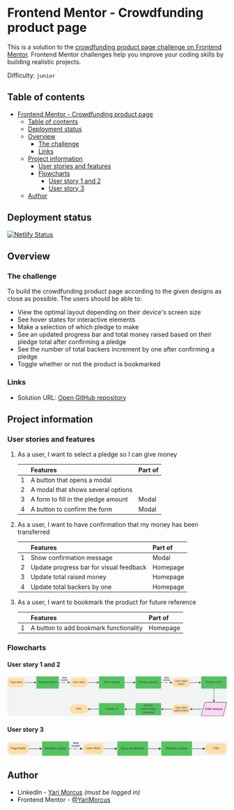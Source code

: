 # Frontend Mentor - Crowdfunding product page

This is a solution to the [crowdfunding product page challenge on Frontend Mentor](https://www.frontendmentor.io/challenges/crowdfunding-product-page-7uvcZe7ZR). Frontend Mentor challenges help you improve your coding skills by building realistic projects.

Difficulty: `junior`

[//]: # 'Insert screenshot below'

## Table of contents

- [Frontend Mentor - Crowdfunding product page](#frontend-mentor---crowdfunding-product-page)
  - [Table of contents](#table-of-contents)
  - [Deployment status](#deployment-status)
  - [Overview](#overview)
    - [The challenge](#the-challenge)
    - [Links](#links)
  - [Project information](#project-information)
    - [User stories and features](#user-stories-and-features)
    - [Flowcharts](#flowcharts)
      - [User story 1 and 2](#user-story-1-and-2)
      - [User story 3](#user-story-3)
  - [Author](#author)

## Deployment status

[![Netlify Status](https://api.netlify.com/api/v1/badges/1847b09a-3b92-45eb-b062-59d22aac2553/deploy-status)](https://app.netlify.com/sites/crowdfunding-product-page-yari-morcus/deploys)

## Overview

### The challenge

To build the crowdfunding product page according to the given designs as close as possible.
The users should be able to:

- View the optimal layout depending on their device's screen size
- See hover states for interactive elements
- Make a selection of which pledge to make
- See an updated progress bar and total money raised based on their pledge total after confirming a pledge
- See the number of total backers increment by one after confirming a pledge
- Toggle whether or not the product is bookmarked

### Links

- Solution URL: [Open GitHub repository](https://github.com/YariMorcus/fm-crowdfunding-product-page)

[//]: # 'Insert following when online: - Live Site URL: [open Netlify / GitHub page][fill in link]'

## Project information

### User stories and features

1. As a user, I want to select a pledge so I can give money

   |     | Features                            | Part of |
   | --- | ----------------------------------- | ------- |
   | 1   | A button that opens a modal         |         |
   | 2   | A modal that shows several options  |         |
   | 3   | A form to fill in the pledge amount | Modal   |
   | 4   | A button to confirm the form        | Modal   |

2. As a user, I want to have confirmation that my money has been transferred

   |     | Features                                | Part of  |
   | --- | --------------------------------------- | -------- |
   | 1   | Show confirmation message               | Modal    |
   | 2   | Update progress bar for visual feedback | Homepage |
   | 3   | Update total raised money               | Homepage |
   | 4   | Update total backers by one             | Homepage |

3. As a user, I want to bookmark the product for future reference

   |     | Features                               | Part of  |
   | --- | -------------------------------------- | -------- |
   | 1   | A button to add bookmark functionality | Homepage |

### Flowcharts

#### User story 1 and 2

![Flowchart user story 1 and 2](flowchart-user-story-1-and-2.png)

#### User story 3

![](flowchart-user-story-3.png)

## Author

- LinkedIn - [Yari Morcus](https://www.linkedin.com/in/yarimorcus) _(must be logged in)_
- Frontend Mentor - [@YariMorcus](https://www.frontendmentor.io/profile/YariMorcus)
